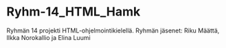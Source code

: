 # Ryhm-14_HTML_Hamk

Ryhmän 14 projekti HTML-ohjelmointikielellä.
Ryhmän jäsenet:
Riku Määttä, Ilkka Norokallio ja Elina Luumi
